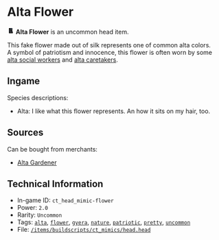 # Alta Flower

<img src="https://raw.githubusercontent.com/Ceterai/Enternia/main/items/armors/alta/tier6/ceterai/legwear/icon.png" alt="Alta Flower icon" loading="lazy" height=16px width="auto" /> **Alta Flower** is an uncommon head item.

This fake flower made out of silk represents one of common alta colors.  
A symbol of patriotism and innocence, this flower is often worn by some [alta social workers](https://ceterai.github.io/MyEnternia/Wiki/AltaSocialWorker) and [alta caretakers](https://ceterai.github.io/MyEnternia/Wiki/altacaretakers).

## Ingame

Species descriptions:

- Alta: I like what this flower represents. An how it sits on my hair, too.

## Sources

Can be bought from merchants:

- [Alta Gardener](https://ceterai.github.io/MyEnternia/Wiki/AltaGardener)

## Technical Information

- In-game ID: `ct_head_mimic-flower`
- Power: `2.0`
- Rarity: `Uncommon`
- Tags: [`alta`](https://ceterai.github.io/MyEnternia/Wiki/Tags/Alta), [`flower`](https://ceterai.github.io/MyEnternia/Wiki/Tags/Flower), [`gyera`](https://ceterai.github.io/MyEnternia/Wiki/Tags/Gyera), [`nature`](https://ceterai.github.io/MyEnternia/Wiki/Tags/Nature), [`patriotic`](https://ceterai.github.io/MyEnternia/Wiki/Tags/Patriotic), [`pretty`](https://ceterai.github.io/MyEnternia/Wiki/Tags/Pretty), [`uncommon`](https://ceterai.github.io/MyEnternia/Wiki/Tags/Uncommon)
- File: [`/items/buildscripts/ct_mimics/head.head`](https://github.com/Ceterai/Enternia/blob/main/items/buildscripts/ct_mimics/head.head)
